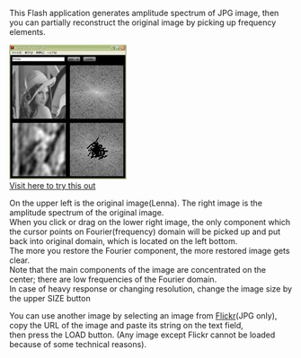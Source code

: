 This Flash application generates amplitude spectrum of JPG image, then you can partially reconstruct the original image by picking up frequency elements.

![Alt text](sample.jpg)  
[Visit here to try this  out](http://objective.oteage.net/FlashPhysics/FourierAnalysis.html)

On the upper left is the original image(Lenna). The right image is the amplitude spectrum of the original image.  
When you click or drag on the lower right image, the only component which the cursor points on Fourier(frequency) domain will be picked up and put back into original domain, which is located on the left bottom.  
The more you restore the Fourier component, the more restored image gets clear.  
Note that the main components of the image are concentrated on the center; there are low frequencies of the Fourier domain.  
In case of heavy response or changing resolution, change the image size by the upper SIZE button  

You can use another image by selecting an image from [Flickr](https://www.flickr.com)(JPG only), copy the URL of the image and paste its string on the text field,  
then press the LOAD button. (Any image except Flickr cannot be loaded because of some technical reasons).
